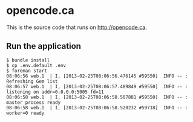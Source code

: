# opencode.ca

This is the source code that runs on <http://opencode.ca>.

## Run the application

```shell
$ bundle install
$ cp .env.default .env
$ foreman start
08:06:56 web.1  | I, [2013-02-25T08:06:56.476145 #59550]  INFO -- : Refreshing Gem list
08:06:57 web.1  | I, [2013-02-25T08:06:57.489849 #59550]  INFO -- : listening on addr=0.0.0.0:5005 fd=11
08:06:58 web.1  | I, [2013-02-25T08:06:58.507881 #59550]  INFO -- : master process ready
08:06:58 web.1  | I, [2013-02-25T08:06:58.520232 #59718]  INFO -- : worker=0 ready
```
